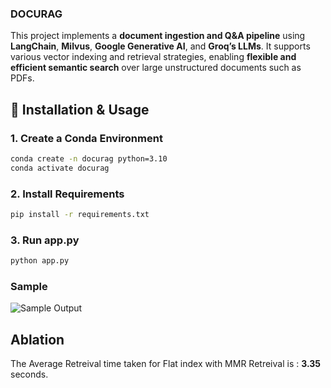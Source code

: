 ###  DOCURAG

This project implements a **document ingestion and Q&A pipeline** using **LangChain**, **Milvus**, **Google Generative AI**, and **Groq’s LLMs**. It supports various vector indexing and retrieval strategies, enabling **flexible and efficient semantic search** over large unstructured documents such as PDFs.


## 🚀 Installation & Usage

### 1. Create a Conda Environment

```bash
conda create -n docurag python=3.10
conda activate docurag
```

### 2. Install Requirements 

``` bash
pip install -r requirements.txt
```

### 3. Run app.py 
```bash
python app.py
```

### Sample

![Sample Output]('./assets/sample.png')

## Ablation

The Average Retreival time taken for Flat index with MMR Retreival is : **3.35** seconds. 

